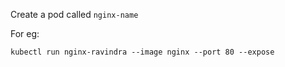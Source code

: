 
Create a pod called `nginx-name`

For eg:

`kubectl run nginx-ravindra --image nginx --port 80 --expose`
